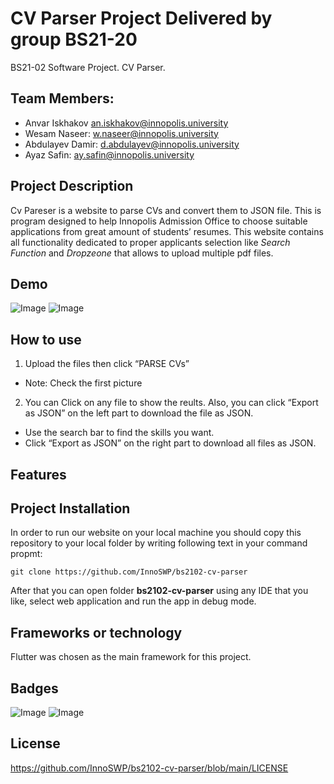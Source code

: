 # CV Parser Project Delivered by group BS21-20
BS21-02 Software Project. CV Parser.

## Team Members:
- Anvar Iskhakov an.iskhakov@innopolis.university
- Wesam Naseer: w.naseer@innopolis.university
- Abdulayev Damir: d.abdulayev@innopolis.university
- Ayaz Safin: ay.safin@innopolis.university
## Project Description
Cv Pareser is a website to parse CVs and convert them to JSON file.
This is program designed to help Innopolis Admission Office to choose suitable applications from great amount of students’ resumes.
This website contains all functionality dedicated to proper applicants selection like _Search Function_ and _Dropzeone_ that allows to upload multiple pdf files.
## Demo
![Image](https://i.ibb.co/HNSrCNr/image.png)
![Image](https://i.ibb.co/hXR1r69/image.png)
## How to use
1. Upload the files then click “PARSE CVs”  
- Note: Check the first picture
2. You can Click on any file to show the reults. Also, you can click “Export as JSON” on the left part to download the file as JSON. 
- Use the search bar to find the skills you want.
- Click “Export as JSON” on the right part to download all files as JSON.
## Features
## Project Installation
In order to run our website on your local machine you should copy this repository to your local folder by writing following text in your command propmt:
```
git clone https://github.com/InnoSWP/bs2102-cv-parser
```
After that you can open folder __bs2102-cv-parser__ using any IDE that you like, select web application and run the app in debug mode.
## Frameworks or technology
Flutter was chosen as the main framework for this project.
## Badges
![Image](https://badgen.net/badge/license/MIT/blue)
![Image](https://badgen.net/badge/Flutter/2.18.0/blue)
## License
https://github.com/InnoSWP/bs2102-cv-parser/blob/main/LICENSE
